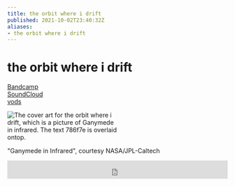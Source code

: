 ```yaml
---
title: the orbit where i drift
published: 2021-10-02T23:40:32Z
aliases:
- the orbit where i drift
---
```


# the orbit where i drift

<div class="flex">
<div><i class="ri-store-2-fill"></i> <a href="https://exodrifter.bandcamp.com/track/the-orbit-where-i-drift">Bandcamp</a></div>
<div><i class="ri-soundcloud-fill"></i> <a href="https://soundcloud.com/exodrifter/the-orbit-where-i-drift">SoundCloud</a></div>
<div><i class="ri-video-fill"></i> <a href="https://vods.exodrifter.space/tag/song-the-orbit-where-i-drift">vods</a></div>
</div>

<div style="width: 50%;">

![The cover art for the orbit where i drift, which is a picture of Ganymede in infrared. The text 786f7e is overlaid ontop.](the-orbit-where-i-drift.png)

</div>

"Ganymede in Infrared", courtesy NASA/JPL-Caltech

<iframe style="border: 0; width: 100%; max-width: 700px; height: 42px;" src="https://bandcamp.com/EmbeddedPlayer/album=913044657/size=small/bgcol=333333/linkcol=0f91ff/track=2475528920/transparent=true/" seamless><a href="https://music.exodrifter.space/album/cascade">cascade by exodrifter</a></iframe>
